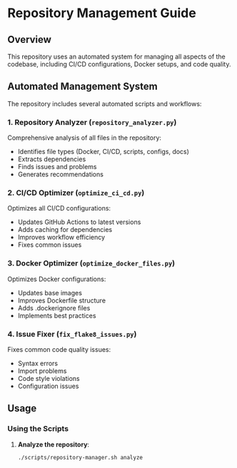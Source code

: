 # Repository Management Guide

## Overview

This repository uses an automated system for managing all aspects of the codebase, including CI/CD configurations, Docker setups, and code quality.

## Automated Management System

The repository includes several automated scripts and workflows:

### 1. Repository Analyzer (`repository_analyzer.py`)

Comprehensive analysis of all files in the repository:
- Identifies file types (Docker, CI/CD, scripts, configs, docs)
- Extracts dependencies
- Finds issues and problems
- Generates recommendations

### 2. CI/CD Optimizer (`optimize_ci_cd.py`)

Optimizes all CI/CD configurations:
- Updates GitHub Actions to latest versions
- Adds caching for dependencies
- Improves workflow efficiency
- Fixes common issues

### 3. Docker Optimizer (`optimize_docker_files.py`)

Optimizes Docker configurations:
- Updates base images
- Improves Dockerfile structure
- Adds .dockerignore files
- Implements best practices

### 4. Issue Fixer (`fix_flake8_issues.py`)

Fixes common code quality issues:
- Syntax errors
- Import problems
- Code style violations
- Configuration issues

## Usage

### Using the Scripts

1. **Analyze the repository**:
   ```bash
   ./scripts/repository-manager.sh analyze
